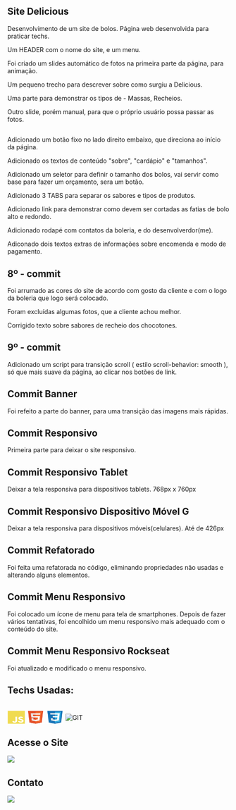 ##  Site Delicious

Desenvolvimento de um site de bolos.
Página web desenvolvida para praticar techs.

Um HEADER com o nome do site, e um menu.

Foi criado um slides automático de fotos na primeira parte da página, para animação.

Um pequeno trecho para descrever sobre como surgiu a Delicious.

Uma parte para demonstrar os tipos de - Massas, Recheios.

Outro slide, porém manual, para que o próprio usuário possa passar as fotos.

##
Adicionado um botão fixo no lado direito embaixo, que direciona ao início da página.

Adicionado os textos de conteúdo "sobre", "cardápio" e "tamanhos".

Adicionado um seletor para definir o tamanho dos bolos, vai servir como base para fazer um orçamento, sera um botão.

Adicionado 3 TABS para separar os sabores e tipos de produtos.

Adicionado link para demonstrar como devem ser cortadas as fatias de bolo alto e redondo.

Adicionado rodapé com contatos da boleria, e do desenvolverdor(me).

Adiconado dois textos extras de informações sobre encomenda e modo de pagamento.

## 8º - commit

Foi arrumado as cores do site de acordo com gosto da cliente e com o logo da boleria que logo será colocado.

Foram excluídas algumas fotos, que a cliente achou melhor.

Corrigido texto sobre sabores de recheio dos chocotones.

## 9º - commit

Adicionado um script para transição scroll ( estilo scroll-behavior: smooth ), só que mais suave da página, ao clicar nos botões de link.

## Commit Banner

Foi refeito a parte do banner, para uma transição das imagens mais rápidas.

## Commit Responsivo

Primeira parte para deixar o site responsivo.

## Commit Responsivo Tablet

Deixar a tela responsiva para dispositivos tablets. 768px x 760px

## Commit Responsivo Dispositivo Móvel G

Deixar a tela responsiva para dispositivos móveis(celulares). Até de 426px

## Commit Refatorado

Foi feita uma refatorada no código, eliminando propriedades não usadas e alterando alguns elementos.

## Commit Menu Responsivo

Foi colocado um ícone de menu para tela de smartphones.
Depois de fazer vários tentativas, foi encolhido um menu responsivo mais adequado com o conteúdo do site.

## Commit Menu Responsivo Rockseat

Foi atualizado e modificado o menu responsivo.

## Techs Usadas:
</div>
  <div style="display: inline_block"><br>
    <img align="center" alt="Js" height="30" width="40" src="https://raw.githubusercontent.com/devicons/devicon/master/icons/javascript/javascript-plain.svg">
    <img align="center" alt="HTML" height="30" width="40" src="https://raw.githubusercontent.com/devicons/devicon/master/icons/html5/html5-original.svg">
    <img align="center" alt="CSS" height="30" width="40" src="https://raw.githubusercontent.com/devicons/devicon/master/icons/css3/css3-original.svg"> 
    <img align="center" alt="GIT" heigth="30" width="40" src="https://cdn.jsdelivr.net/gh/devicons/devicon/icons/git/git-original.svg">
  </div>
</div>

## Acesse o Site 
<a href="https://delicious-xi.vercel.app/" target="_blank"><img src="https://img.shields.io/badge/website-000000?style=for-the-badge&logo=About.me&logoColor=white"></a>

## Contato
<a href="https://www.instagram.com/delicious_da_vih/?next=%2F" target="_blank"><img src="https://img.shields.io/badge/-Instagram-%23E4405F?style=for-the-badge&logo=instagram&logoColor=white" target="_blank"></a>
